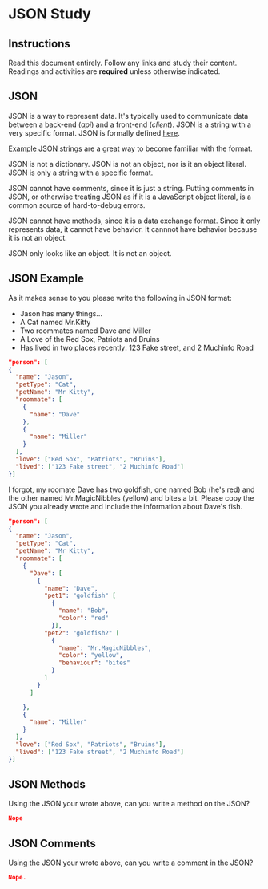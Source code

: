 # JSON Study

## Instructions

Read this document entirely. Follow any links and study their content. Readings
and activities are **required** unless otherwise indicated.

## JSON

JSON is a way to represent data. It's typically used to communicate data between
a back-end (*api*) and a front-end (*client*). JSON is a string with a very
specific format. JSON is formally defined [here](http://www.json.org/).

[Example JSON strings](http://json.org/example.html) are a great way to become
familiar with the format.

JSON is not a dictionary. JSON is not an object, nor is it an object literal.
JSON is only a string with a specific format.

JSON cannot have comments, since it is just a string. Putting comments in JSON,
or otherwise treating JSON as if it is a JavaScript object literal, is a common
source of hard-to-debug errors.

JSON cannot have methods, since it is a data exchange format. Since it only
represents data, it cannot have behavior. It cannnot have behavior because it is
not an object.

JSON only looks like an object. It is not an object.

## JSON Example

As it makes sense to you please write the following in JSON format:

-   Jason has many things...
-   A Cat named Mr.Kitty
-   Two roommates named Dave and Miller
-   A Love of the Red Sox, Patriots and Bruins
-   Has lived in two places recently: 123 Fake street, and 2 Muchinfo Road

```json
"person": [
{
  "name": "Jason",
  "petType": "Cat",
  "petName": "Mr Kitty",
  "roommate": [
    {
      "name": "Dave"
    },
    {
      "name": "Miller"
    }
  ],
  "love": ["Red Sox", "Patriots", "Bruins"],
  "lived": ["123 Fake street", "2 Muchinfo Road"]
}]
```

I forgot, my roomate Dave has two goldfish, one named Bob (he's red) and the
other named Mr.MagicNibbles (yellow) and bites a bit. Please copy the JSON you
already wrote and include the information about Dave's fish.

```json
"person": [
{
  "name": "Jason",
  "petType": "Cat",
  "petName": "Mr Kitty",
  "roommate": [
    {
      "Dave": [
        {
          "name": "Dave",
          "pet1": "goldfish" [
            {
              "name": "Bob",
              "color": "red"
            }],
          "pet2": "goldfish2" [
            {
              "name": "Mr.MagicNibbles",
              "color": "yellow",
              "behaviour": "bites"
            }
          ]
        }
      ]

    },
    {
      "name": "Miller"
    }
  ],
  "love": ["Red Sox", "Patriots", "Bruins"],
  "lived": ["123 Fake street", "2 Muchinfo Road"]
}]
```

## JSON Methods

Using the JSON your wrote above, can you write a method on the JSON?

```json
Nope
```

## JSON Comments

Using the JSON your wrote above, can you write a comment in the JSON?

```json
Nope.
```
